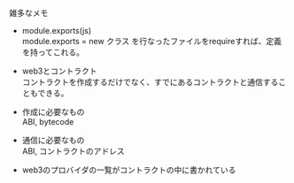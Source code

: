 雑多なメモ  

- module.exports(js)  
module.exports = new クラス
を行なったファイルをrequireすれば、定義を持ってこれる。

- web3とコントラクト  
コントラクトを作成するだけでなく、すでにあるコントラクトと通信することもできる。  
 - 作成に必要なもの  
 ABI, bytecode
 - 通信に必要なもの  
 ABI, コントラクトのアドレス

- web3のプロバイダの一覧がコントラクトの中に書かれている